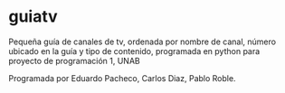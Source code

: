 guiatv
======

Pequeña guía de canales de tv, ordenada por nombre de canal, número ubicado en la guía y tipo de contenido, programada
en python para proyecto de programación 1, UNAB

Programada por
Eduardo Pacheco,
Carlos Diaz,
Pablo Roble.
